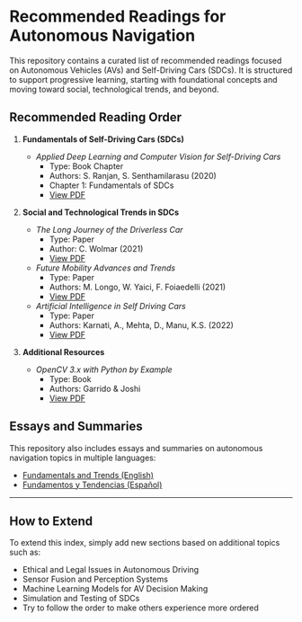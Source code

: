 # Recommended Readings for Autonomous Navigation

This repository contains a curated list of recommended readings focused on Autonomous Vehicles (AVs) and Self-Driving Cars (SDCs). It is structured to support progressive learning, starting with foundational concepts and moving toward social, technological trends, and beyond.

## Recommended Reading Order

1. **Fundamentals of Self-Driving Cars (SDCs)**
    - *Applied Deep Learning and Computer Vision for Self-Driving Cars*  
      - Type: Book Chapter
      - Authors: S. Ranjan, S. Senthamilarasu (2020)  
      - Chapter 1: Fundamentals of SDCs
      - [View PDF](./books/Ranjan%20Sumit%20-%20Applied%20Deep%20Learning%20and%20Computer%20Vision%20for%20Self-Driving%20Cars%20-%20S1C1%20-%20The%20Foundation%20of%20Self-Driving%20Cars.pdf.pdf)

2. **Social and Technological Trends in SDCs**
    - *The Long Journey of the Driverless Car*
      - Type: Paper
      - Author: C. Wolmar (2021)
      - [View PDF](./papers/C.%20Wolmar%20(2021)%20-%20The%20Long%20Journey%20of%20the%20Driverless%20Car.pdf)
    - *Future Mobility Advances and Trends*  
      - Type: Paper
      - Authors: M. Longo, W. Yaici, F. Foiaedelli (2021)
      - [View PDF](./papers/M.%20Longo,%20W.%20Yaici,%20F.%20Foiaedelli%20(2021)%20-%20Future%20Mobility%20Advances%20and%20Trends-Michela%20Longo.pdf)
    - *Artificial Intelligence in Self Driving Cars*
      - Type: Paper
      - Authors: Karnati, A., Mehta, D., Manu, K.S. (2022)
      - [View PDF](./papers/Artificial%20Intelligence%20in%20Self%20Driving%20Cars-%20Applications,%20Implications%20and%20Challenges-Karnati%20Akshitha.pdf)

3. **Additional Resources**
    - *OpenCV 3.x with Python by Example*
      - Type: Book
      - Authors: Garrido & Joshi
      - [View PDF](./books/Garrido%20%26%20Joshi%20-%20OpenCV_3._x_with_Python_by_Example.pdf)
      
## Essays and Summaries

This repository also includes essays and summaries on autonomous navigation topics in multiple languages:

- [Fundamentals and Trends (English)](./essays/1-fundamentals-and-trends-en.md)
- [Fundamentos y Tendencias (Español)](./essays/1-fundamentals-and-trends-es.md)


---

## How to Extend
To extend this index, simply add new sections based on additional topics such as:
- Ethical and Legal Issues in Autonomous Driving
- Sensor Fusion and Perception Systems
- Machine Learning Models for AV Decision Making
- Simulation and Testing of SDCs
- Try to follow the order to make others experience more ordered

